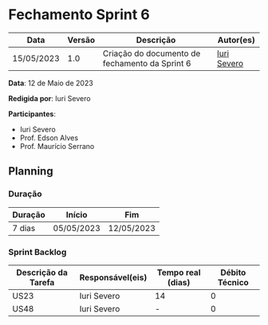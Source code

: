 # Fechamento Sprint 6

|  **Data**  | **Versão** | **Descrição** | **Autor(es)** |
| ---------- | ---------- | ------------- | ------------- |
| 15/05/2023 |  1.0   | Criação do documento de fechamento da Sprint 6 | [Iuri Severo](https://github.com/iurisevero) |

**Data**: 12 de Maio de 2023

**Redigida por**: Iuri Severo

**Participantes**: 
* Iuri Severo
* Prof. Edson Alves
* Prof. Maurício Serrano

## Planning

### Duração

| Duração |   Início   |     Fim    |
| ------- | ---------- | ---------- |
| 7 dias  | 05/05/2023 | 12/05/2023 |

### Sprint Backlog

| Descrição da Tarefa | Responsável(eis) | Tempo real (dias) | Débito Técnico |
| ------------------- | ---------------- | -------------------------- | -------------- |
| US23 | Iuri Severo | 14 | 0 |
| US48 | Iuri Severo | - | 0 |
